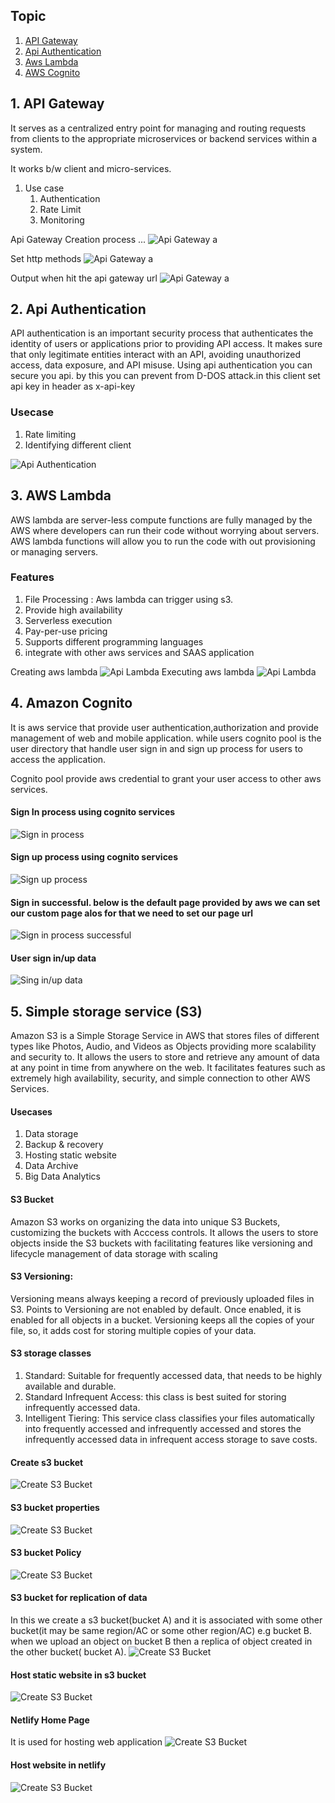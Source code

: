 ## Topic
1. [API Gateway](#1-api-gateway-)
2. [Api Authentication](#2-api-authentication)
3. [Aws Lambda](#3-aws-lambda-)
4. [AWS Cognito](#4-amazon-cognito)

## 1. API Gateway 
It serves as a centralized entry point for managing and routing requests from clients to the appropriate microservices or backend services within a system.

It works b/w client and micro-services.

1. Use case
   1. Authentication 
   2. Rate Limit
   3. Monitoring

[//]: # (<img src="src/main/resources/imges/api_gateway.png" alt="Alt text" width="500"/>)
Api Gateway Creation process ...
![Api Gateway a](src/main/resources/imges/api_gateway-1.png)

Set http methods
![Api Gateway a](src/main/resources/imges/api_gateway-2.png)

Output when hit the api gateway url
![Api Gateway a](src/main/resources/imges/api_gateway-3.png)

## 2. Api Authentication
API authentication is an important security process that authenticates the identity of users or applications prior to providing API access. It makes sure that only legitimate entities interact with an API, avoiding unauthorized access, data exposure, and API misuse.
Using api authentication you can secure you api. by this you can prevent from D-DOS attack.in this client set api key in header as x-api-key

### Usecase
1. Rate limiting
2. Identifying different client

![Api Authentication](src/main/resources/imges/api-authentication-1.png)

## 3. AWS Lambda 
AWS lambda are server-less compute functions are fully managed by the AWS where developers can run their code without worrying about servers. AWS lambda functions will allow you to run the code with out provisioning or managing servers.
### Features 
1. File Processing : Aws lambda can trigger using s3.
2. Provide high availability
3. Serverless execution
4. Pay-per-use pricing
5. Supports different programming languages
6. integrate with other aws services and SAAS application

Creating aws lambda
![Api Lambda](src/main/resources/imges/lambda-1.png)
Executing aws lambda
![Api Lambda](src/main/resources/imges/lambda-2.png)

##  4. Amazon Cognito
It is aws service that provide user authentication,authorization and provide management of web and mobile 
application. while users cognito pool is the user directory that handle user sign in and sign up process for 
users to access the application.

Cognito pool provide aws credential to grant your user access to other aws services.

#### Sign In process using cognito services
![Sign in process](src/main/resources/imges/signin.png)

#### Sign up process using cognito services
![Sign up process](src/main/resources/imges/signup.png)

#### Sign in successful. below is the default page provided by aws we can set our custom page alos for that we need to set our page url
![Sign in process successful ](src/main/resources/imges/congnito_success.png)

#### User sign in/up data 
![Sing in/up data](src/main/resources/imges/cognito_pool_user_data.png)

## 5. Simple storage service (S3)
Amazon S3 is a Simple Storage Service in AWS that stores files of different types like Photos, Audio, and Videos as Objects providing more scalability and security to. It allows the users to store and retrieve any amount of data at any point in time from anywhere on the web. It facilitates features such as extremely high availability, security, and simple connection to other AWS Services.
#### Usecases
1. Data storage
2. Backup & recovery
3. Hosting static website
4. Data Archive
5. Big Data Analytics

#### S3 Bucket
Amazon S3 works on organizing the data into unique S3 Buckets, customizing the buckets with Acccess controls. It allows the users to store objects inside the S3 buckets with facilitating features like versioning and lifecycle management of data storage with scaling

#### S3 Versioning:
Versioning means always keeping a record of previously uploaded files in S3. Points to Versioning are not enabled by default. Once enabled, it is enabled for all objects in a bucket. Versioning keeps all the copies of your file, so, it adds cost for storing multiple copies of your data.

#### S3 storage classes
1. Standard: Suitable for frequently accessed data, that needs to be highly available and durable.
2. Standard Infrequent Access: this class is best suited for storing infrequently accessed data.
3. Intelligent Tiering: This service class classifies your files automatically into frequently accessed and infrequently accessed and stores the infrequently accessed data in infrequent access storage to save costs.

#### Create s3 bucket
![Create S3 Bucket](src/main/resources/imges/create_bucket.png)

#### S3 bucket properties
![Create S3 Bucket](src/main/resources/imges/bucket_pro.png)

#### S3 bucket Policy
![Create S3 Bucket](src/main/resources/imges/bucket_policy.png)

#### S3 bucket for replication of data
In this we create a s3 bucket(bucket A) and it is associated with some other bucket(it may be same region/AC or some other region/AC) e.g bucket B.
when we upload an object on bucket B then a replica of object created in the other bucket( bucket A).
![Create S3 Bucket](src/main/resources/imges/data_replication.png)

#### Host static website in s3 bucket
![Create S3 Bucket](src/main/resources/imges/static_web_s3.png)

#### Netlify Home Page
It is used for hosting web application
![Create S3 Bucket](src/main/resources/imges/netligy_home.png)


#### Host website in netlify
![Create S3 Bucket](src/main/resources/imges/netlify.png)